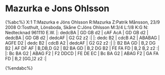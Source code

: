# Mazurka e Jons Ohlsson

{%abc%}
X:1
T:Mazurka e Jöns Ohlsson
R:Mazurka
Z:Patrik Månsson, 23/9 2008
O:Tosthult, Lönsboda, Skåne
C:Jöns Ohlsson
M:3/4
L:1/8
K:G
N: Nedtecknad 961110 E.W.
|: dedcBA | GD GB d2 | cAF AcA | GD GB d2 |
   dedcBA | GD GB d2 | dedcAF | G2 G2 z2 :|
|: dedc B2 | cdcB A2 | ABABAG | AGFE D2 |
   dedc B2 | cdcB A2 | dedcAF | G2 G2 z2 :|
|: B2 BA GD | B,2 DG B2 | AF DF AF | B,DB,D G2 |
   B2 BA GD | B,2 DG B2 | FE FA FD | B,2 B,2 z2 :| 
|: Bc BA G2 | ABAG F2 | F2 DDCD | FE DE EC |
   Bc BA G2 | ABAG F2 | GA FA FD | B,2 [GG,]2 z2 :|

{%endabc%}
